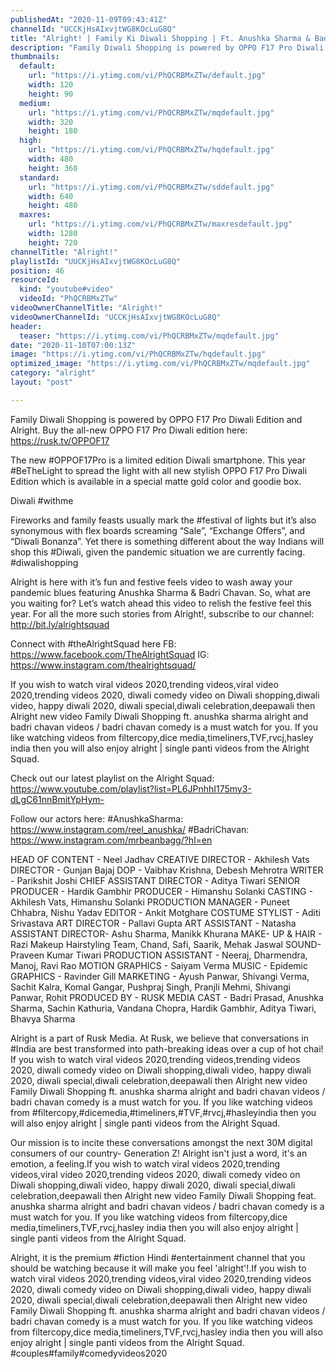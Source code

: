 ```yaml
---
publishedAt: "2020-11-09T09:43:41Z"
channelId: "UCCKjHsAIxvjtWG8KOcLuG8Q"
title: "Alright! | Family Ki Diwali Shopping | Ft. Anushka Sharma & Badri Chavan"
description: "Family Diwali Shopping is powered by OPPO F17 Pro Diwali Edition and Alright. \nBuy the all-new OPPO F17 Pro Diwali edition here: https://rusk.tv/OPPOF17\n\nThe new #OPPOF17Pro is a limited edition Diwali smartphone. This year #BeTheLight to spread the light with all new stylish OPPO F17 Pro Diwali Edition which is available in a special matte gold color and goodie box.  \n\nDiwali #withme\n\nFireworks and family feasts usually mark the #festival of lights but it’s also synonymous with flex boards screaming “Sale”, “Exchange Offers”, and “Diwali Bonanza”. Yet there is something different about the way Indians will shop this #Diwali, given the pandemic situation we are currently facing. #diwalishopping\n\nAlright is here with it’s fun and festive feels video to wash away your pandemic blues featuring Anushka Sharma & Badri Chavan. So, what are you waiting for? Let’s watch ahead this video to relish the festive feel this year. For all the more such stories from Alright!, subscribe to our channel: http://bit.ly/alrightsquad\n\nConnect with #theAlrightSquad here \nFB: https://www.facebook.com/TheAlrightSquad\nIG: https://www.instagram.com/thealrightsquad/\n\nIf you wish to watch viral videos 2020,trending videos,viral video 2020,trending videos 2020, diwali comedy video on Diwali shopping,diwali video, happy diwali 2020, diwali special,diwali celebration,deepawali then Alright new video Family Diwali Shopping ft. anushka sharma alright and badri chavan videos / badri chavan comedy is a must watch for you. If you like watching videos from filtercopy,dice media,timeliners,TVF,rvcj,hasley india then you will also enjoy alright | single panti videos from the Alright Squad.\n\nCheck out our latest playlist on the Alright Squad: https://www.youtube.com/playlist?list=PL6JPnhhI175my3-dLgC61nnBmitYpHym-\n\nFollow our actors here:\n#AnushkaSharma: https://www.instagram.com/reel_anushka/\n#BadriChavan:  https://www.instagram.com/mrbeanbagg/?hl=en\n\nHEAD OF CONTENT - Neel Jadhav\nCREATIVE DIRECTOR - Akhilesh Vats\nDIRECTOR - Gunjan Bajaj\nDOP - Vaibhav Krishna, Debesh Mehrotra\nWRITER - Parikshit Joshi\nCHIEF ASSISTANT DIRECTOR - Aditya Tiwari\nSENIOR PRODUCER - Hardik Gambhir\nPRODUCER - Himanshu Solanki\nCASTING - Akhilesh Vats, Himanshu Solanki\nPRODUCTION MANAGER - Puneet Chhabra, Nishu Yadav\nEDITOR - Ankit Motghare\nCOSTUME STYLIST - Aditi Srivastava\nART DIRECTOR - Pallavi Gupta\nART ASSISTANT - Natasha\nASSISTANT DIRECTOR- Ashu Sharma, Manikk Khurana\nMAKE- UP & HAIR - Razi Makeup Hairstyling Team, Chand, Safi, Saarik, Mehak Jaswal\nSOUND- Praveen Kumar Tiwari\nPRODUCTION ASSISTANT - Neeraj, Dharmendra, Manoj, Ravi Rao\nMOTION GRAPHICS - Saiyam Verma\nMUSIC - Epidemic\nGRAPHICS - Ravinder Gill\nMARKETING - Ayush Panwar, Shivangi Verma, Sachit Kalra, Komal Gangar, Pushpraj Singh,  Pranjli Mehmi, Shivangi Panwar, Rohit\nPRODUCED BY - RUSK MEDIA\nCAST - Badri Prasad, Anushka Sharma, Sachin Kathuria, Vandana Chopra, Hardik Gambhir, Aditya Tiwari, Bhavya Sharma\n\nAlright is a part of Rusk Media. At Rusk, we believe that conversations in #India are best transformed into path-breaking ideas over a cup of  hot chai! If you wish to watch viral videos 2020,trending videos,trending videos 2020, diwali comedy video on Diwali shopping,diwali video, happy diwali 2020, diwali special,diwali celebration,deepawali then Alright new video Family Diwali Shopping ft. anushka sharma alright and badri chavan videos / badri chavan comedy is a must watch for you. If you like watching videos from #filtercopy,#dicemedia,#timeliners,#TVF,#rvcj,#hasleyindia then you will also enjoy alright | single panti videos from the Alright Squad.\n\nOur mission is to incite these conversations amongst the next 30M digital consumers of our country- Generation Z! Alright isn't just a word, it's an emotion, a feeling.If you wish to watch viral videos 2020,trending videos,viral video 2020,trending videos 2020, diwali comedy video on Diwali shopping,diwali video, happy diwali 2020, diwali special,diwali celebration,deepawali then Alright new video Family Diwali Shopping feat. anushka sharma alright and badri chavan videos / badri chavan comedy is a must watch for you. If you like watching videos from filtercopy,dice media,timeliners,TVF,rvcj,hasley india then you will also enjoy alright | single panti videos from the Alright Squad.\n\nAlright, it is the premium #fiction Hindi #entertainment channel that you should be watching because it will make you feel 'alright'!.If you wish to watch viral videos 2020,trending videos,viral video 2020,trending videos 2020, diwali comedy video on Diwali shopping,diwali video, happy diwali 2020, diwali special,diwali celebration,deepawali then Alright new video Family Diwali Shopping ft. anushka sharma alright and badri chavan videos / badri chavan comedy is a must watch for you. If you like watching videos from filtercopy,dice media,timeliners,TVF,rvcj,hasley india then you will also enjoy alright | single panti videos from the Alright Squad. #couples#family#comedyvideos2020"
thumbnails:
  default:
    url: "https://i.ytimg.com/vi/PhQCRBMxZTw/default.jpg"
    width: 120
    height: 90
  medium:
    url: "https://i.ytimg.com/vi/PhQCRBMxZTw/mqdefault.jpg"
    width: 320
    height: 180
  high:
    url: "https://i.ytimg.com/vi/PhQCRBMxZTw/hqdefault.jpg"
    width: 480
    height: 360
  standard:
    url: "https://i.ytimg.com/vi/PhQCRBMxZTw/sddefault.jpg"
    width: 640
    height: 480
  maxres:
    url: "https://i.ytimg.com/vi/PhQCRBMxZTw/maxresdefault.jpg"
    width: 1280
    height: 720
channelTitle: "Alright!"
playlistId: "UUCKjHsAIxvjtWG8KOcLuG8Q"
position: 46
resourceId:
  kind: "youtube#video"
  videoId: "PhQCRBMxZTw"
videoOwnerChannelTitle: "Alright!"
videoOwnerChannelId: "UCCKjHsAIxvjtWG8KOcLuG8Q"
header:
  teaser: "https://i.ytimg.com/vi/PhQCRBMxZTw/mqdefault.jpg"
date: "2020-11-10T07:00:13Z"
image: "https://i.ytimg.com/vi/PhQCRBMxZTw/hqdefault.jpg"
optimized_image: "https://i.ytimg.com/vi/PhQCRBMxZTw/mqdefault.jpg"
category: "alright"
layout: "post"

---
```

Family Diwali Shopping is powered by OPPO F17 Pro Diwali Edition and Alright. 
Buy the all-new OPPO F17 Pro Diwali edition here: https://rusk.tv/OPPOF17

The new #OPPOF17Pro is a limited edition Diwali smartphone. This year #BeTheLight to spread the light with all new stylish OPPO F17 Pro Diwali Edition which is available in a special matte gold color and goodie box.  

Diwali #withme

Fireworks and family feasts usually mark the #festival of lights but it’s also synonymous with flex boards screaming “Sale”, “Exchange Offers”, and “Diwali Bonanza”. Yet there is something different about the way Indians will shop this #Diwali, given the pandemic situation we are currently facing. #diwalishopping

Alright is here with it’s fun and festive feels video to wash away your pandemic blues featuring Anushka Sharma & Badri Chavan. So, what are you waiting for? Let’s watch ahead this video to relish the festive feel this year. For all the more such stories from Alright!, subscribe to our channel: http://bit.ly/alrightsquad

Connect with #theAlrightSquad here 
FB: https://www.facebook.com/TheAlrightSquad
IG: https://www.instagram.com/thealrightsquad/

If you wish to watch viral videos 2020,trending videos,viral video 2020,trending videos 2020, diwali comedy video on Diwali shopping,diwali video, happy diwali 2020, diwali special,diwali celebration,deepawali then Alright new video Family Diwali Shopping ft. anushka sharma alright and badri chavan videos / badri chavan comedy is a must watch for you. If you like watching videos from filtercopy,dice media,timeliners,TVF,rvcj,hasley india then you will also enjoy alright | single panti videos from the Alright Squad.

Check out our latest playlist on the Alright Squad: https://www.youtube.com/playlist?list=PL6JPnhhI175my3-dLgC61nnBmitYpHym-

Follow our actors here:
#AnushkaSharma: https://www.instagram.com/reel_anushka/
#BadriChavan:  https://www.instagram.com/mrbeanbagg/?hl=en

HEAD OF CONTENT - Neel Jadhav
CREATIVE DIRECTOR - Akhilesh Vats
DIRECTOR - Gunjan Bajaj
DOP - Vaibhav Krishna, Debesh Mehrotra
WRITER - Parikshit Joshi
CHIEF ASSISTANT DIRECTOR - Aditya Tiwari
SENIOR PRODUCER - Hardik Gambhir
PRODUCER - Himanshu Solanki
CASTING - Akhilesh Vats, Himanshu Solanki
PRODUCTION MANAGER - Puneet Chhabra, Nishu Yadav
EDITOR - Ankit Motghare
COSTUME STYLIST - Aditi Srivastava
ART DIRECTOR - Pallavi Gupta
ART ASSISTANT - Natasha
ASSISTANT DIRECTOR- Ashu Sharma, Manikk Khurana
MAKE- UP & HAIR - Razi Makeup Hairstyling Team, Chand, Safi, Saarik, Mehak Jaswal
SOUND- Praveen Kumar Tiwari
PRODUCTION ASSISTANT - Neeraj, Dharmendra, Manoj, Ravi Rao
MOTION GRAPHICS - Saiyam Verma
MUSIC - Epidemic
GRAPHICS - Ravinder Gill
MARKETING - Ayush Panwar, Shivangi Verma, Sachit Kalra, Komal Gangar, Pushpraj Singh,  Pranjli Mehmi, Shivangi Panwar, Rohit
PRODUCED BY - RUSK MEDIA
CAST - Badri Prasad, Anushka Sharma, Sachin Kathuria, Vandana Chopra, Hardik Gambhir, Aditya Tiwari, Bhavya Sharma

Alright is a part of Rusk Media. At Rusk, we believe that conversations in #India are best transformed into path-breaking ideas over a cup of  hot chai! If you wish to watch viral videos 2020,trending videos,trending videos 2020, diwali comedy video on Diwali shopping,diwali video, happy diwali 2020, diwali special,diwali celebration,deepawali then Alright new video Family Diwali Shopping ft. anushka sharma alright and badri chavan videos / badri chavan comedy is a must watch for you. If you like watching videos from #filtercopy,#dicemedia,#timeliners,#TVF,#rvcj,#hasleyindia then you will also enjoy alright | single panti videos from the Alright Squad.

Our mission is to incite these conversations amongst the next 30M digital consumers of our country- Generation Z! Alright isn't just a word, it's an emotion, a feeling.If you wish to watch viral videos 2020,trending videos,viral video 2020,trending videos 2020, diwali comedy video on Diwali shopping,diwali video, happy diwali 2020, diwali special,diwali celebration,deepawali then Alright new video Family Diwali Shopping feat. anushka sharma alright and badri chavan videos / badri chavan comedy is a must watch for you. If you like watching videos from filtercopy,dice media,timeliners,TVF,rvcj,hasley india then you will also enjoy alright | single panti videos from the Alright Squad.

Alright, it is the premium #fiction Hindi #entertainment channel that you should be watching because it will make you feel 'alright'!.If you wish to watch viral videos 2020,trending videos,viral video 2020,trending videos 2020, diwali comedy video on Diwali shopping,diwali video, happy diwali 2020, diwali special,diwali celebration,deepawali then Alright new video Family Diwali Shopping ft. anushka sharma alright and badri chavan videos / badri chavan comedy is a must watch for you. If you like watching videos from filtercopy,dice media,timeliners,TVF,rvcj,hasley india then you will also enjoy alright | single panti videos from the Alright Squad. #couples#family#comedyvideos2020